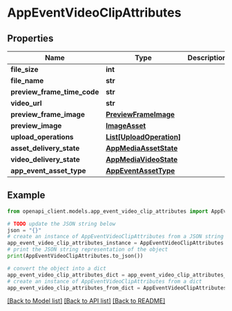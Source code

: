 # AppEventVideoClipAttributes


## Properties

Name | Type | Description | Notes
------------ | ------------- | ------------- | -------------
**file_size** | **int** |  | [optional] 
**file_name** | **str** |  | [optional] 
**preview_frame_time_code** | **str** |  | [optional] 
**video_url** | **str** |  | [optional] 
**preview_frame_image** | [**PreviewFrameImage**](PreviewFrameImage.md) |  | [optional] 
**preview_image** | [**ImageAsset**](ImageAsset.md) |  | [optional] 
**upload_operations** | [**List[UploadOperation]**](UploadOperation.md) |  | [optional] 
**asset_delivery_state** | [**AppMediaAssetState**](AppMediaAssetState.md) |  | [optional] 
**video_delivery_state** | [**AppMediaVideoState**](AppMediaVideoState.md) |  | [optional] 
**app_event_asset_type** | [**AppEventAssetType**](AppEventAssetType.md) |  | [optional] 

## Example

```python
from openapi_client.models.app_event_video_clip_attributes import AppEventVideoClipAttributes

# TODO update the JSON string below
json = "{}"
# create an instance of AppEventVideoClipAttributes from a JSON string
app_event_video_clip_attributes_instance = AppEventVideoClipAttributes.from_json(json)
# print the JSON string representation of the object
print(AppEventVideoClipAttributes.to_json())

# convert the object into a dict
app_event_video_clip_attributes_dict = app_event_video_clip_attributes_instance.to_dict()
# create an instance of AppEventVideoClipAttributes from a dict
app_event_video_clip_attributes_from_dict = AppEventVideoClipAttributes.from_dict(app_event_video_clip_attributes_dict)
```
[[Back to Model list]](../README.md#documentation-for-models) [[Back to API list]](../README.md#documentation-for-api-endpoints) [[Back to README]](../README.md)


